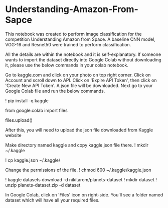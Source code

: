 # Understanding-Amazon-From-Sapce
This notebook was created to perform image classification for the competition Understanding Amazon from Space. A baseline CNN model, VGG-16 and Resnet50 were trained
to perform classification.

All the details are within the notebook and it is self-explanatory.
If someone wants to import the dataset directly into Google Colab without downloading it, please use the below commands in your colab notebook.

Go to kaggle.com and click on your photo on top right corner. Click on Account and scroll down to API. Click on 'Expire API Token', then click on 
'Create New API Token'. A json file will be downloaded. Next go to your Google Colab file and run the below commands.

! pip install -q kaggle

from google.colab import files

files.upload()

After this, you will need to upload the json file downloaded from Kaggle website

Make directory named kaggle and copy kaggle.json file there.
! mkdir ~/.kaggle

! cp kaggle.json ~/.kaggle/

Change the permissions of the file.
! chmod 600 ~/.kaggle/kaggle.json

! kaggle datasets download -d nikitarom/planets-dataset
! mkdir dataset
! unzip planets-dataset.zip -d dataset

In Google Colab, click on 'Files' icon on right-side. You'll see a folder named dataset which will have all your required files.
